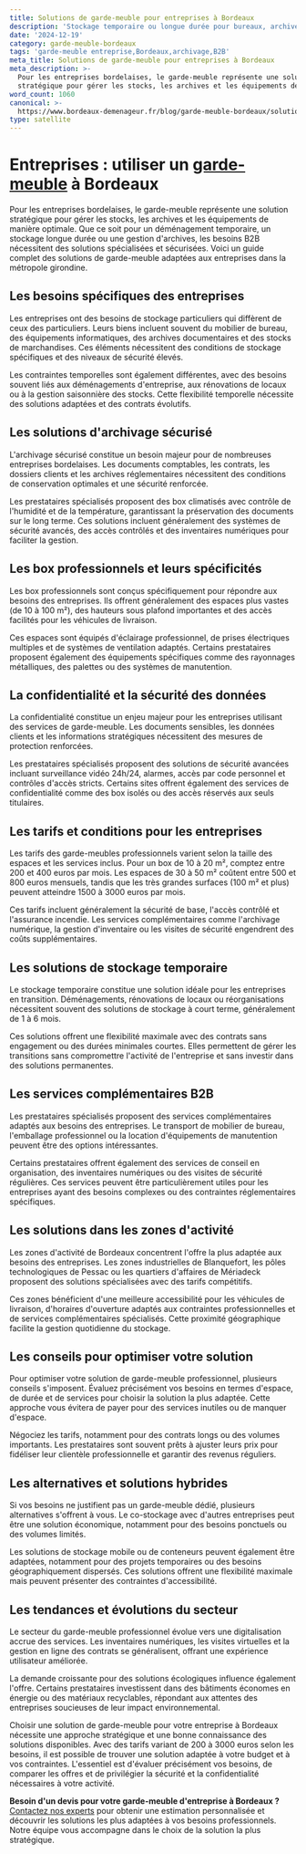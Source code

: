 ```yaml
---
title: Solutions de garde-meuble pour entreprises à Bordeaux
description: 'Stockage temporaire ou longue durée pour bureaux, archives, mobilier.'
date: '2024-12-19'
category: garde-meuble-bordeaux
tags: 'garde-meuble entreprise,Bordeaux,archivage,B2B'
meta_title: Solutions de garde-meuble pour entreprises à Bordeaux
meta_description: >-
  Pour les entreprises bordelaises, le garde-meuble représente une solution
  stratégique pour gérer les stocks, les archives et les équipements de manièr.
word_count: 1060
canonical: >-
  https://www.bordeaux-demenageur.fr/blog/garde-meuble-bordeaux/solutions-garde-meuble-entreprises-bordeaux
type: satellite
---
```



# Entreprises : utiliser un [garde-meuble](/blog/garde-meuble/guide) à Bordeaux

Pour les entreprises bordelaises, le garde-meuble représente une solution stratégique pour gérer les stocks, les archives et les équipements de manière optimale. Que ce soit pour un déménagement temporaire, un stockage longue durée ou une gestion d'archives, les besoins B2B nécessitent des solutions spécialisées et sécurisées. Voici un guide complet des solutions de garde-meuble adaptées aux entreprises dans la métropole girondine.

## Les besoins spécifiques des entreprises

Les entreprises ont des besoins de stockage particuliers qui diffèrent de ceux des particuliers. Leurs biens incluent souvent du mobilier de bureau, des équipements informatiques, des archives documentaires et des stocks de marchandises. Ces éléments nécessitent des conditions de stockage spécifiques et des niveaux de sécurité élevés.

Les contraintes temporelles sont également différentes, avec des besoins souvent liés aux déménagements d'entreprise, aux rénovations de locaux ou à la gestion saisonnière des stocks. Cette flexibilité temporelle nécessite des solutions adaptées et des contrats évolutifs.

## Les solutions d'archivage sécurisé

L'archivage sécurisé constitue un besoin majeur pour de nombreuses entreprises bordelaises. Les documents comptables, les contrats, les dossiers clients et les archives réglementaires nécessitent des conditions de conservation optimales et une sécurité renforcée.

Les prestataires spécialisés proposent des box climatisés avec contrôle de l'humidité et de la température, garantissant la préservation des documents sur le long terme. Ces solutions incluent généralement des systèmes de sécurité avancés, des accès contrôlés et des inventaires numériques pour faciliter la gestion.

## Les box professionnels et leurs spécificités

Les box professionnels sont conçus spécifiquement pour répondre aux besoins des entreprises. Ils offrent généralement des espaces plus vastes (de 10 à 100 m²), des hauteurs sous plafond importantes et des accès facilités pour les véhicules de livraison.

Ces espaces sont équipés d'éclairage professionnel, de prises électriques multiples et de systèmes de ventilation adaptés. Certains prestataires proposent également des équipements spécifiques comme des rayonnages métalliques, des palettes ou des systèmes de manutention.

## La confidentialité et la sécurité des données

La confidentialité constitue un enjeu majeur pour les entreprises utilisant des services de garde-meuble. Les documents sensibles, les données clients et les informations stratégiques nécessitent des mesures de protection renforcées.

Les prestataires spécialisés proposent des solutions de sécurité avancées incluant surveillance vidéo 24h/24, alarmes, accès par code personnel et contrôles d'accès stricts. Certains sites offrent également des services de confidentialité comme des box isolés ou des accès réservés aux seuls titulaires.

## Les tarifs et conditions pour les entreprises

Les tarifs des garde-meubles professionnels varient selon la taille des espaces et les services inclus. Pour un box de 10 à 20 m², comptez entre 200 et 400 euros par mois. Les espaces de 30 à 50 m² coûtent entre 500 et 800 euros mensuels, tandis que les très grandes surfaces (100 m² et plus) peuvent atteindre 1500 à 3000 euros par mois.

Ces tarifs incluent généralement la sécurité de base, l'accès contrôlé et l'assurance incendie. Les services complémentaires comme l'archivage numérique, la gestion d'inventaire ou les visites de sécurité engendrent des coûts supplémentaires.

## Les solutions de stockage temporaire

Le stockage temporaire constitue une solution idéale pour les entreprises en transition. Déménagements, rénovations de locaux ou réorganisations nécessitent souvent des solutions de stockage à court terme, généralement de 1 à 6 mois.

Ces solutions offrent une flexibilité maximale avec des contrats sans engagement ou des durées minimales courtes. Elles permettent de gérer les transitions sans compromettre l'activité de l'entreprise et sans investir dans des solutions permanentes.

## Les services complémentaires B2B

Les prestataires spécialisés proposent des services complémentaires adaptés aux besoins des entreprises. Le transport de mobilier de bureau, l'emballage professionnel ou la location d'équipements de manutention peuvent être des options intéressantes.

Certains prestataires offrent également des services de conseil en organisation, des inventaires numériques ou des visites de sécurité régulières. Ces services peuvent être particulièrement utiles pour les entreprises ayant des besoins complexes ou des contraintes réglementaires spécifiques.

## Les solutions dans les zones d'activité

Les zones d'activité de Bordeaux concentrent l'offre la plus adaptée aux besoins des entreprises. Les zones industrielles de Blanquefort, les pôles technologiques de Pessac ou les quartiers d'affaires de Mériadeck proposent des solutions spécialisées avec des tarifs compétitifs.

Ces zones bénéficient d'une meilleure accessibilité pour les véhicules de livraison, d'horaires d'ouverture adaptés aux contraintes professionnelles et de services complémentaires spécialisés. Cette proximité géographique facilite la gestion quotidienne du stockage.

## Les conseils pour optimiser votre solution

Pour optimiser votre solution de garde-meuble professionnel, plusieurs conseils s'imposent. Évaluez précisément vos besoins en termes d'espace, de durée et de services pour choisir la solution la plus adaptée. Cette approche vous évitera de payer pour des services inutiles ou de manquer d'espace.

Négociez les tarifs, notamment pour des contrats longs ou des volumes importants. Les prestataires sont souvent prêts à ajuster leurs prix pour fidéliser leur clientèle professionnelle et garantir des revenus réguliers.

## Les alternatives et solutions hybrides

Si vos besoins ne justifient pas un garde-meuble dédié, plusieurs alternatives s'offrent à vous. Le co-stockage avec d'autres entreprises peut être une solution économique, notamment pour des besoins ponctuels ou des volumes limités.

Les solutions de stockage mobile ou de conteneurs peuvent également être adaptées, notamment pour des projets temporaires ou des besoins géographiquement dispersés. Ces solutions offrent une flexibilité maximale mais peuvent présenter des contraintes d'accessibilité.

## Les tendances et évolutions du secteur

Le secteur du garde-meuble professionnel évolue vers une digitalisation accrue des services. Les inventaires numériques, les visites virtuelles et la gestion en ligne des contrats se généralisent, offrant une expérience utilisateur améliorée.

La demande croissante pour des solutions écologiques influence également l'offre. Certains prestataires investissent dans des bâtiments économes en énergie ou des matériaux recyclables, répondant aux attentes des entreprises soucieuses de leur impact environnemental.

Choisir une solution de garde-meuble pour votre entreprise à Bordeaux nécessite une approche stratégique et une bonne connaissance des solutions disponibles. Avec des tarifs variant de 200 à 3000 euros selon les besoins, il est possible de trouver une solution adaptée à votre budget et à vos contraintes. L'essentiel est d'évaluer précisément vos besoins, de comparer les offres et de privilégier la sécurité et la confidentialité nécessaires à votre activité.

**Besoin d'un devis pour votre garde-meuble d'entreprise à Bordeaux ?** [Contactez nos experts](/contact) pour obtenir une estimation personnalisée et découvrir les solutions les plus adaptées à vos besoins professionnels. Notre équipe vous accompagne dans le choix de la solution la plus stratégique.
